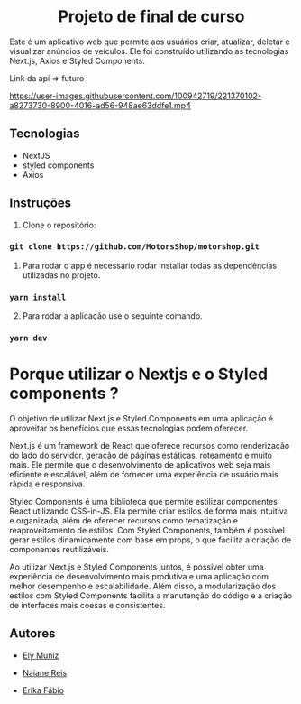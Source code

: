 <h1 align="center">
   Projeto de final de curso  
</h1>


Este é um aplicativo web que permite aos usuários criar, atualizar, deletar e visualizar anúncios de veículos. Ele foi construído utilizando as tecnologias Next.js, Axios e Styled Components.


Link da api => futuro

https://user-images.githubusercontent.com/100942719/221370102-a8273730-8900-4016-ad56-948ae63ddfe1.mp4

## Tecnologias

- NextJS
- styled components
- Axios

## Instruções

1. Clone o repositório:
   
### `git clone https://github.com/MotorsShop/motorshop.git` 

1. Para rodar o app é necessário rodar installar todas as dependências utilizadas no projeto.
   
### `yarn install`

2. Para rodar a aplicação use o seguinte comando.
### `yarn dev`



#  Porque utilizar o Nextjs e o Styled components ?

O objetivo de utilizar Next.js e Styled Components em uma aplicação é aproveitar os benefícios que essas tecnologias podem oferecer.

Next.js é um framework de React que oferece recursos como renderização do lado do servidor, geração de páginas estáticas, roteamento e muito mais. Ele permite que o desenvolvimento de aplicativos web seja mais eficiente e escalável, além de fornecer uma experiência de usuário mais rápida e responsiva.

Styled Components é uma biblioteca que permite estilizar componentes React utilizando CSS-in-JS. Ela permite criar estilos de forma mais intuitiva e organizada, além de oferecer recursos como tematização e reaproveitamento de estilos. Com Styled Components, também é possível gerar estilos dinamicamente com base em props, o que facilita a criação de componentes reutilizáveis.

Ao utilizar Next.js e Styled Components juntos, é possível obter uma experiência de desenvolvimento mais produtiva e uma aplicação com melhor desempenho e escalabilidade. Além disso, a modularização dos estilos com Styled Components facilita a manutenção do código e a criação de interfaces mais coesas e consistentes.


## Autores

- [Ely Muniz](https://github.com/ElyMuniz)

- [Naiane Reis](https://github.com/NaianeReis27)

- [Erika Fábio](https://github.com/erikafabio)



